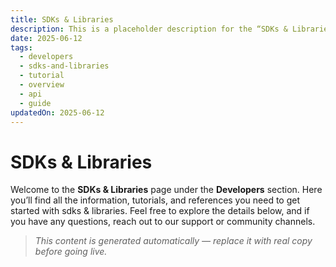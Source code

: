 ```yaml
---
title: SDKs & Libraries
description: This is a placeholder description for the “SDKs & Libraries” page, giving readers a quick overview of what they can expect to find here.
date: 2025-06-12
tags:
  - developers
  - sdks-and-libraries
  - tutorial
  - overview
  - api
  - guide
updatedOn: 2025-06-12
---
```

# SDKs & Libraries

Welcome to the **SDKs & Libraries** page under the **Developers** section. Here you’ll find all the information, tutorials, and references you need to get started with sdks & libraries. Feel free to explore the details below, and if you have any questions, reach out to our support or community channels.

> _This content is generated automatically — replace it with real copy before going live._ 
